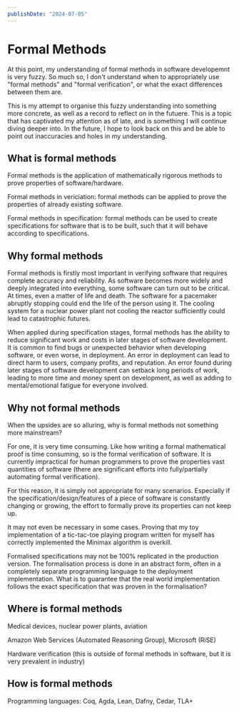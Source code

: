 ```yaml
---
publishDate: "2024-07-05"
---
```


# Formal Methods

At this point, my understanding of formal methods in software developemnt is very fuzzy. So much so, I don't understand when to appropriately use "formal methods" and "formal verification", or what the exact differences between them are.

This is my attempt to organise this fuzzy understanding into something more concrete, as well as a record to reflect on in the futuere. This is a topic that has captivated my attention as of late, and is something I will continue diving deeper into. In the future, I hope to look back on this and be able to point out inaccuracies and holes in my understanding.

## What is formal methods

Formal methods is the application of mathematically rigorous methods to prove properties of software/hardware.

Formal methods in vericiation: formal methods can be applied to prove the properties of already existing software.

Formal methods in specification: formal methods can be used to create specifications for software that is to be built, such that it will behave according to specifications.

## Why formal methods

Formal methods is firstly most important in verifying software that requires complete accuracy and reliability. As software becomes more widely and deeply integrated into everything, some software can turn out to be critical. At times, even a matter of life and death. The software for a pacemaker abruptly stopping could end the life of the person using it. The cooling system for a nuclear power plant not cooling the reactor sufficiently could lead to catastrophic futures.

When applied during specification stages, formal methods has the ability to reduce significant work and costs in later stages of software development. It is common to find bugs or unexpected behavior when developing software, or even worse, in deployment. An error in deployment can lead to direct harm to users, company profits, and reputation. An error found during later stages of software development can setback long periods of work, leading to more time and money spent on development, as well as adding to mental/emotional fatigue for everyone involved.

## Why not formal methods

When the upsides are so alluring, why is formal methods not something more mainstream?

For one, it is very time consuming. Like how writing a formal mathematical proof is time consuming, so is the formal verification of software. It is currently impractical for human programmers to prove the properties vast quantities of software (there are significant efforts into fully/partially automating formal verification).

For this reason, it is simply not appropriate for many scenarios. Especially if the specification/design/features of a piece of software is constantly changing or growing, the effort to formally prove its properties can not keep up.

It may not even be necessary in some cases. Proving that my toy implementation of a tic-tac-toe playing program written for myself has correctly implemented the Minimax algorithm is overkill.

Formalised specifications may not be 100% replicated in the production version. The formalisation process is done in an abstract form, often in a completely separate programming language to the deployment implementation. What is to guarantee that the real world implementation follows the exact specification that was proven in the formalisation?

## Where is formal methods

Medical devices, nuclear power plants, aviation

Amazon Web Services (Automated Reasoning Group), Microsoft (RiSE)

Hardware verification (this is outside of formal methods in software, but it is very prevalent in industry)

## How is formal methods

Programming languages: Coq, Agda, Lean, Dafny, Cedar, TLA+

